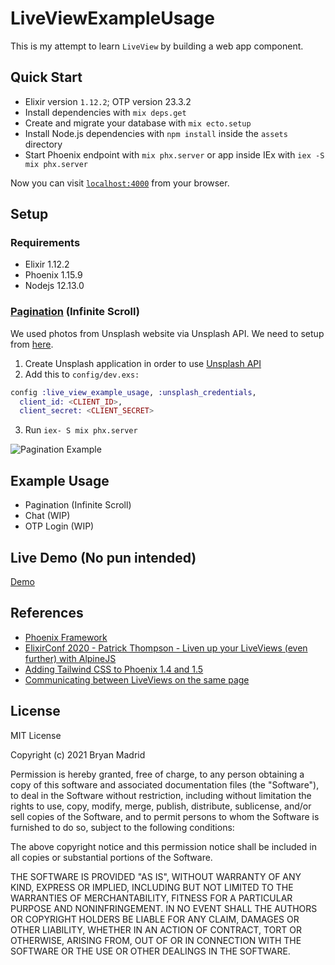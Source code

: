 # LiveViewExampleUsage

This is my attempt to learn `LiveView` by building a web app component.

## Quick Start
  * Elixir version `1.12.2`; OTP version 23.3.2
  * Install dependencies with `mix deps.get`
  * Create and migrate your database with `mix ecto.setup`
  * Install Node.js dependencies with `npm install` inside the `assets` directory
  * Start Phoenix endpoint with `mix phx.server` or app inside IEx with `iex -S mix phx.server`

Now you can visit [`localhost:4000`](http://localhost:4000) from your browser.

## Setup

### Requirements

  * Elixir 1.12.2
  * Phoenix 1.15.9
  * Nodejs 12.13.0

### [Pagination](https://dawn-forest-7320.fly.dev/pagination) (Infinite Scroll)

We used photos from Unsplash website via Unsplash API. We need to setup from [here](https://unsplash.com/developers).
1. Create Unsplash application in order to use [Unsplash API](https://unsplash.com/developers)
2. Add this to `config/dev.exs:`
```elixir
config :live_view_example_usage, :unsplash_credentials,
  client_id: <CLIENT_ID>,
  client_secret: <CLIENT_SECRET>
```
3. Run `iex- S mix phx.server`

![Pagination Example](https://raw.githubusercontent.com/braynm/phoenix-liveview-example-usage/master/pagination.gif)

## Example Usage
  * Pagination (Infinite Scroll)
  * Chat (WIP)
  * OTP Login (WIP)

## Live Demo (No pun intended)

[Demo](https://dawn-forest-7320.fly.dev/pagination)

## References

  * [Phoenix Framework](https://www.phoenixframework.org/)
  * [ElixirConf 2020 - Patrick Thompson - Liven up your LiveViews (even further) with AlpineJS](https://www.youtube.com/watch?v=Dv64_tGJhHo)
  * [Adding Tailwind CSS to Phoenix 1.4 and 1.5](https://pragmaticstudio.com/tutorials/adding-tailwind-css-to-phoenix)
  * [Communicating between LiveViews on the same page](https://thepugautomatic.com/2020/08/communicating-between-liveviews-on-the-same-page/)

## License

MIT License

Copyright (c) 2021 Bryan Madrid

Permission is hereby granted, free of charge, to any person obtaining a copy of this software and associated documentation files (the "Software"), to deal in the Software without restriction, including without limitation the rights to use, copy, modify, merge, publish, distribute, sublicense, and/or sell copies of the Software, and to permit persons to whom the Software is furnished to do so, subject to the following conditions:

The above copyright notice and this permission notice shall be included in all copies or substantial portions of the Software.

THE SOFTWARE IS PROVIDED "AS IS", WITHOUT WARRANTY OF ANY KIND, EXPRESS OR IMPLIED, INCLUDING BUT NOT LIMITED TO THE WARRANTIES OF MERCHANTABILITY, FITNESS FOR A PARTICULAR PURPOSE AND NONINFRINGEMENT. IN NO EVENT SHALL THE AUTHORS OR COPYRIGHT HOLDERS BE LIABLE FOR ANY CLAIM, DAMAGES OR OTHER LIABILITY, WHETHER IN AN ACTION OF CONTRACT, TORT OR OTHERWISE, ARISING FROM, OUT OF OR IN CONNECTION WITH THE SOFTWARE OR THE USE OR OTHER DEALINGS IN THE SOFTWARE.

